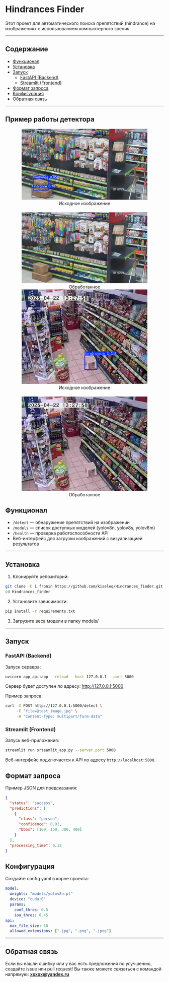 
# Hindrances Finder

Этот проект для автоматического поиска препятствий (hindrance) на изображениях с использованием компьютерного зрения.

---

## Содержание

- [Функционал](#функционал)
- [Установка](#установка)
- [Запуск](#запуск)
  - [FastAPI (Backend)](#fastapi-backend)
  - [Streamlit (Frontend)](#streamlit-frontend)
- [Формат запроса](#формат-запроса)
- [Конфигурация](#конфигурация)
- [Обратная связь](#обратная-связь)

---

## Пример работы детектора

<!-- ![Описание первого изображения](images/result.jpg)  
![Описание второго изображения](images/test_img.jpg) -->

<!-- <div align="center">
  <img src="images/result.jpg" alt="Исходное изображение" width="400" />
  <img src="images/test_img.jpg" alt="Обработанное" width="400" />
</div> -->
<div style="display: flex; justify-content: center; gap: 20px; flex-wrap: wrap;">
  <figure style="margin: 0; text-align: center;">
    <img src="images/result2.jpg" alt="Исходное изображение" width="400" />
    <figcaption>Исходное изображение</figcaption>
  </figure>
  <figure style="margin: 0; text-align: center;">
    <img src="images/test_img2.jpg" alt="Обработанное" width="400" />
    <figcaption>Обработанное</figcaption>
  </figure>
</div>

<div style="display: flex; justify-content: center; gap: 20px; flex-wrap: wrap;">
  <figure style="margin: 0; text-align: center;">
    <img src="images/result.jpg" alt="Исходное изображение" width="400" />
    <figcaption>Исходное изображение</figcaption>
  </figure>
  <figure style="margin: 0; text-align: center;">
    <img src="images/test_img.jpg" alt="Обработанное" width="400" />
    <figcaption>Обработанное</figcaption>
  </figure>
</div>

## Функционал

- `/detect` — обнаружение препятствий на изображении
- `/models` — список доступных моделей (yolov8n, yolov8s, yolov8m)
- `/health` — проверка работоспособности API
- Веб-интерфейс для загрузки изображений с визуализацией результатов

---

## Установка

1. Клонируйте репозиторий:
```bash
git clone -b i.fronin https://github.com/kiseleq/Hindrances_finder.git
cd Hindrances_finder
```

2. Установите зависимости:

```bash
pip install -r requirements.txt
```

3. Загрузите веса модели в папку models/

---

## Запуск

### FastAPI (Backend)

Запуск сервера:
```bash
uvicorn app_api:app --reload --host 127.0.0.1 --port 5000
```

Сервер будет доступен по адресу: http://127.0.0.1:5000

Пример запроса:
```bash
curl -X POST http://127.0.0.1:5000/detect \
     -F "file=@test_image.jpg" \
     -H "Content-Type: multipart/form-data"
```

### Streamlit (Frontend)

Запуск веб-приложения:
```bash
streamlit run srteamlit_app.py --server.port 5000
```

Веб-интерфейс подключается к API по адресу `http://localhost:5000`.


## Формат запроса

Пример JSON для предсказания:
```json
{
  "status": "success",
  "predictions": [
    {
      "class": "person",
      "confidence": 0.92,
      "bbox": [100, 150, 300, 400]
    }
  ],
  "processing_time": 0.12
}
```

## Конфигурация

Создайте config.yaml в корне проекта:

```yaml
model:
  weights: "models/yolov8n.pt"
  device: "cuda:0"
  params:
    conf_thres: 0.5
    iou_thres: 0.45
api:
  max_file_size: 10
  allowed_extensions: [".jpg", ".png", ".jpeg"]
```

---

## Обратная связь

Если вы нашли ошибку или у вас есть предложения по улучшению, создайте issue или pull request!
Вы также можете связаться с командой напрямую: **xxxxx@yandex.ru**